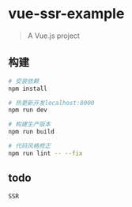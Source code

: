 # vue-ssr-example

> A Vue.js project

## 构建

``` bash
# 安装依赖
npm install

# 热更新开发localhost:8000
npm run dev

# 构建生产版本
npm run build

# 代码风格修正
npm run lint -- --fix
```

## todo
```
SSR
```
